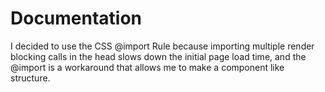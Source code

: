 # Documentation

I decided to use the CSS @import Rule because importing multiple render blocking calls in the head slows down the initial page load time, and the @import is a workaround that allows me to make a component like structure.
